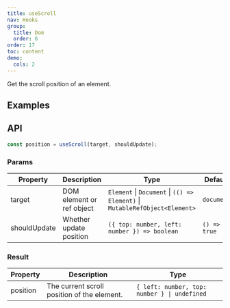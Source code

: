 ```yaml
---
title: useScroll
nav: Hooks
group:
  title: Dom
  order: 6
order: 17
toc: content
demo:
  cols: 2
---
```


Get the scroll position of an element.

## Examples

<code src="./demo/demo1.tsx"></code>
<code src="./demo/demo2.tsx"></code>
<code src="./demo/demo3.tsx"></code>

## API

```typescript
const position = useScroll(target, shouldUpdate);
```

### Params

| Property     | Description               | Type                                                                        | Default      |
| --- | --- | --- | --- |
| target       | DOM element or ref object | `Element` \| `Document` \| `(() => Element)` \| `MutableRefObject<Element>` | `document`   |
| shouldUpdate | Whether update position   | `({ top: number, left: number }) => boolean`                                | `() => true` |

### Result

| Property | Description                                 | Type                                         |
| --- | --- | --- |
| position | The current scroll position of the element. | `{ left: number, top: number } \| undefined` |
